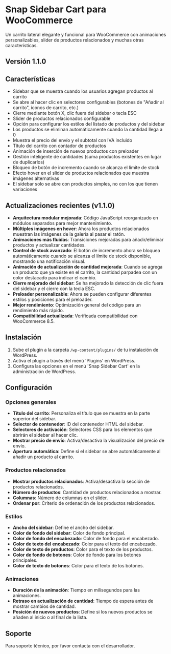 # Snap Sidebar Cart para WooCommerce

Un carrito lateral elegante y funcional para WooCommerce con animaciones personalizables, slider de productos relacionados y muchas otras características.

## Versión 1.1.0

## Características

- Sidebar que se muestra cuando los usuarios agregan productos al carrito
- Se abre al hacer clic en selectores configurables (botones de "Añadir al carrito", iconos de carrito, etc.)
- Cierre mediante botón X, clic fuera del sidebar o tecla ESC
- Slider de productos relacionados configurable
- Opción para configurar los estilos del listado de productos y del sidebar
- Los productos se eliminan automáticamente cuando la cantidad llega a 0
- Muestra el precio del envío y el subtotal con IVA incluido
- Título del carrito con contador de productos
- Animación de inserción de nuevos productos con preloader
- Gestión inteligente de cantidades (suma productos existentes en lugar de duplicarlos)
- Bloqueo de botón de incremento cuando se alcanza el límite de stock
- Efecto hover en el slider de productos relacionados que muestra imágenes alternativas
- El sidebar solo se abre con productos simples, no con los que tienen variaciones

## Actualizaciones recientes (v1.1.0)

- **Arquitectura modular mejorada**: Código JavaScript reorganizado en módulos separados para mejor mantenimiento.
- **Múltiples imágenes en hover**: Ahora los productos relacionados muestran las imágenes de la galería al pasar el ratón.
- **Animaciones más fluidas**: Transiciones mejoradas para añadir/eliminar productos y actualizar cantidades.
- **Control de stock avanzado**: El botón de incremento ahora se bloquea automáticamente cuando se alcanza el límite de stock disponible, mostrando una notificación visual.
- **Animación de actualización de cantidad mejorada**: Cuando se agrega un producto que ya existe en el carrito, la cantidad parpadea con un color destacado para indicar el cambio.
- **Cierre mejorado del sidebar**: Se ha mejorado la detección de clic fuera del sidebar y el cierre con la tecla ESC.
- **Preloader personalizable**: Ahora se pueden configurar diferentes estilos y posiciones para el preloader.
- **Mejor rendimiento**: Optimización general del código para un rendimiento más rápido.
- **Compatibilidad actualizada**: Verificada compatibilidad con WooCommerce 8.5.

## Instalación

1. Sube el plugin a la carpeta `/wp-content/plugins/` de tu instalación de WordPress.
2. Activa el plugin a través del menú 'Plugins' en WordPress.
3. Configura las opciones en el menú 'Snap Sidebar Cart' en la administración de WordPress.

## Configuración

### Opciones generales
- **Título del carrito**: Personaliza el título que se muestra en la parte superior del sidebar.
- **Selector de contenedor**: ID del contenedor HTML del sidebar.
- **Selectores de activación**: Selectores CSS para los elementos que abrirán el sidebar al hacer clic.
- **Mostrar precio de envío**: Activa/desactiva la visualización del precio de envío.
- **Apertura automática**: Define si el sidebar se abre automáticamente al añadir un producto al carrito.

### Productos relacionados
- **Mostrar productos relacionados**: Activa/desactiva la sección de productos relacionados.
- **Número de productos**: Cantidad de productos relacionados a mostrar.
- **Columnas**: Número de columnas en el slider.
- **Ordenar por**: Criterio de ordenación de los productos relacionados.

### Estilos
- **Ancho del sidebar**: Define el ancho del sidebar.
- **Color de fondo del sidebar**: Color de fondo principal.
- **Color de fondo del encabezado**: Color de fondo para el encabezado.
- **Color de texto del encabezado**: Color para el texto del encabezado.
- **Color de texto de productos**: Color para el texto de los productos.
- **Color de fondo de botones**: Color de fondo para los botones principales.
- **Color de texto de botones**: Color para el texto de los botones.

### Animaciones
- **Duración de la animación**: Tiempo en milisegundos para las animaciones.
- **Retraso en actualización de cantidad**: Tiempo de espera antes de mostrar cambios de cantidad.
- **Posición de nuevos productos**: Define si los nuevos productos se añaden al inicio o al final de la lista.

## Soporte

Para soporte técnico, por favor contacta con el desarrollador.
